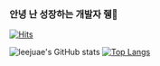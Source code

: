 ### 안녕 난 성장하는 개발자 쥉👋
[![Hits](https://hits.seeyoufarm.com/api/count/incr/badge.svg?url=https%3A%2F%2Fgithub.com%2Fleejuae&count_bg=%23BCBCBC&title_bg=%23FFB3B3&icon=&icon_color=%23E7E7E7&title=hits&edge_flat=false)](https://hits.seeyoufarm.com)
<!--
**leejuae/leejuae** is a ✨ _special_ ✨ repository because its `README.md` (this file) appears on your GitHub profile.

Here are some ideas to get you started:

- 🔭 I’m currently working on ...
- 🌱 I’m currently learning ...
- 👯 I’m looking to collaborate on ...
- 🤔 I’m looking for help with ...
- 💬 Ask me about ...
- 📫 How to reach me: ...
- 😄 Pronouns: ...
- ⚡ Fun fact: ...
-->
![leejuae's GitHub stats](https://github-readme-stats.vercel.app/api?username=leejuae&show_icons=true&theme=prussian)
[![Top Langs](https://github-readme-stats.vercel.app/api/top-langs/?username=leejuae&layout=compact)](https://github.com/leejuae)

<!--
<a href="" target="_blank"><img src="https://img.shields.io/badge/Android-3DDC84?style=flat-square&logo=Android&logoColor=white"/></a>
<a href="" target="_blank"><img src="https://img.shields.io/badge/JAVA-007396?style=flat-square&logo=Java&logoColor=white"/></a>
<a href="" target="_blank"><img src="https://img.shields.io/badge/Kotlin-0095D5?style=flat-square&logo=Kotlin&logoColor=white"/></a>
<a href="" target="_blank"><img src="https://img.shields.io/badge/Python-3776AB?style=flat-square&logo=Python&logoColor=white"/></a>
-->
